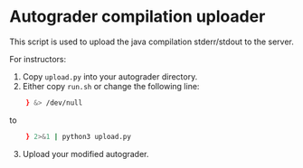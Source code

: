 # Autograder compilation uploader

This script is used to upload the java compilation stderr/stdout to the server.

For instructors:
1. Copy `upload.py` into your autograder directory.
2. Either copy `run.sh` or change the following line:

```bash
    } &> /dev/null
```

to 

```bash
    } 2>&1 | python3 upload.py
```

3. Upload your modified autograder.